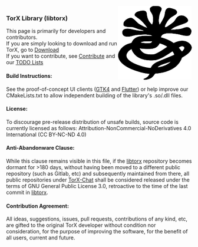 <img alt="Logo" width="200" height="200" src="https://raw.githubusercontent.com/TorX-Chat/torx-gtk4/main/other/scalable/apps/logo-torx-symbolic.svg" align="right" style="position: relative; top: 0; left: 0;">

### TorX Library (libtorx)
This page is primarily for developers and contributors.
<br>If you are simply looking to download and run TorX, go to [Download](https://torx.chat/#download)
<br>If you want to contribute, see [Contribute](https://torx.chat/#contribute) and our [TODO Lists](https://torx.chat/todo.html)

#### Build Instructions:
See the proof-of-concept UI clients ([GTK4](https://github.com/TorX-Chat/torx-gtk4) and [Flutter](https://github.com/TorX-Chat/torx-flutter)) or help improve our CMakeLists.txt to allow independent building of the library's .so/.dll files.

#### License:
To discourage pre-release distribution of unsafe builds, source code is currently licensed as follows: Attribution-NonCommercial-NoDerivatives 4.0 International (CC BY-NC-ND 4.0)

#### Anti-Abandonware Clause:
While this clause remains visible in this file, if the [libtorx](https://github.com/TorX-Chat/libtorx) repository becomes dormant for >180 days, without having been moved to a different public repository (such as Gitlab, etc) and subsequently maintained from there, all public repositories under [TorX-Chat](https://github.com/TorX-Chat/) shall be considered released under the terms of GNU General Public License 3.0, retroactive to the time of the last commit in [libtorx](https://github.com/TorX-Chat/libtorx).

#### Contribution Agreement:
All ideas, suggestions, issues, pull requests, contributions of any kind, etc, are gifted to the original TorX developer without condition nor consideration, for the purpose of improving the software, for the benefit of all users, current and future.
